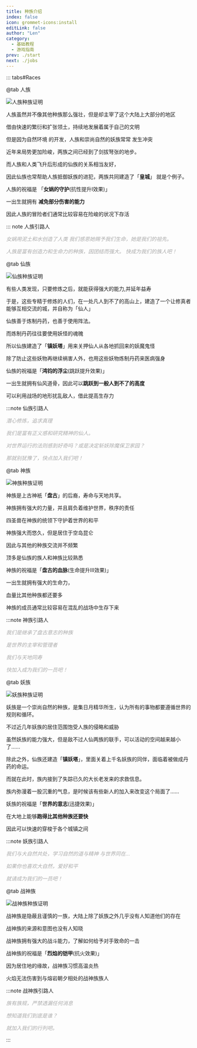 ```yaml
---
title: 种族介绍
index: false
icon: grommet-icons:install
editLink: false
author: "Len"
category:
  - 基础教程
  - 游戏指南
prev: ./start
next: ./jobs
---
```

::: tabs#Races

@tab 人族

![人族种族证明](/assets/panling/certificate/ren.png)

人族虽然并不像其他种族那么强壮，但是却主宰了这个大陆上大部分的地区

借由快速的繁衍和扩张领土，持续地发展着属于自己的文明

但是因为自然环境 的开发，人族和崇尚自然的妖族常常 发生冲突

近年来局势更加险峻，两族之间已经到了剑拔弩张的地步。

而人族和人类飞升后形成的仙族的关系相当友好，

因此仙族也常帮助人族抵御妖族的进犯，两族共同建造了「**皇城**」 就是个例子。

人族的祝福是 「**女娲的守护**(抗性提升Ⅰ效果)」

一出生就拥有 **减免部分伤害的能力**

因此人族的冒险者们通常比较容易在险峻的状况下存活

::: note 人族引路人

<span style="color: #AAAAAA;"><span style="font-style: italic;">女娲用泥土和水创造了人类
</span></span><span style="color: #AAAAAA;"><span style="font-style: italic;">我们感恩她赐予我们生命，她是我们的祖先。
</span></span>

<span style="color: #AAAAAA;"><span style="font-style: italic;">人族是富有创造力和生命力的种族，因团结而强大。
</span></span><span style="color: #AAAAAA;"><span style="font-style: italic;">快成为我们的族人吧！</span></span>





@tab 仙族

![仙族种族证明](/assets/panling/certificate/xian.png)

有些人类发现，只要修炼之后，就能获得强大的能力,并延年益寿

于是，这些专精于修炼的人们，在一处凡人到不了的高山上，建造了一个让修真者能够互相交流的城，并自称为「仙人」

仙族善于炼制丹药，也善于使用阵法。

而炼制丹药往往要使用妖怪的魂魄

所以仙族建造了「**镇妖塔**」用来关押仙人从各地抓回来的妖魔鬼怪

除了防止这些妖物再继续祸害人外，也用这些妖物炼制丹药来医病强身

仙族的祝福是「**鸿钧的浮尘**(跳跃提升效果)」

一出生就拥有仙风道骨，因此可以**跳跃到一般人到不了的高度**

可以利用战场的地形扰乱敌人，借此提高生存力

:::note 仙族引路人

*<span style="color: #AAAAAA;">潜心修炼，追求真理
</span>*

*<span style="color: #AAAAAA;">我们是富有正义感和研究精神的仙人。</span>*

*<span style="color: #AAAAAA;">对世界运行的法则感到好奇吗？或是决定斩妖除魔保卫家园？</span>*

*<span style="color: #AAAAAA;">那就别犹豫了，快点加入我们吧！</span>*

@tab 神族

![神族种族证明](/assets/panling/certificate/shen.png)

神族是上古神衹「**盘古**」的后裔，寿命与天地共享。

神族拥有强大的力量，并且肩负着维护世界，秩序的责任

四圣兽在神族的统领下守护着世界的和平

神族强大而悠久，但是居住于空岛昆仑

因此与其他的种族交流并不频繁

顶多是仙族的族人和神族比较熟悉


神族的祝福是「**盘古的血脉**(生命提升Ⅲ效果)」

一出生就拥有强大的生命力，

血量比其他种族都还要多

神族的成员通常比较容易在混乱的战场中生存下来

:::note 神族引路人

<span style="color: #AAAAAA;"><span style="font-style: italic;">我们是继承了盘古意志的种族
</span></span>

<span style="color: #AAAAAA;"><span style="font-style: italic;">是世界的主宰和管理者
</span></span>

<span style="color: #AAAAAA;"><span style="font-style: italic;">我们与天地同寿
</span></span>

<span style="color: #AAAAAA;"><span style="font-style: italic;">快加入成为我们的一员吧！</span></span>

@tab 妖族

![妖族种族证明](/assets/panling/certificate/yao.png)

妖族是一个崇尚自然的种族，是集日月精华所生，认为所有的事物都要遵循世界的规则和循环。

不过近几年妖族的居住范围饱受人族的侵略和威胁

虽然妖族的能力强大，但是敌不过人仙两族的联手，可以活动的空间越来越小了……

除此之外，仙族还建造「**镇妖塔**」，里面关着上千名妖族的同伴，面临着被做成丹药的命运。

而就在此时，族内接到了失踪已久的大长老发来的求救信息。

族内弥漫着一股沉重的气息，是时候该有些新人的加入来改变这个局面了……

妖族的祝福是「**世界的意志**(迅捷效果)」

在大地上能够**跑得比其他种族还要快**

因此可以快速的穿梭于各个城镇之间

:::note 妖族引路人

<span style="color: #AAAAAA;"><span style="font-style: italic;">我们与大自然共处，学习自然的道与精神
</span></span><span style="color: #AAAAAA;"><span style="font-style: italic;">与世界同在…
</span></span>

<span style="color: #AAAAAA;"><span style="font-style: italic;">如果你也喜欢大自然，爱好和平
</span></span>

<span style="color: #AAAAAA;"><span style="font-style: italic;">就请成为我们的一员吧！</span></span>



@tab 战神族

![战神族种族证明](/assets/panling/certificate/zhan.png)

战神族是隐蔽且谨慎的一族，大陆上除了妖族之外几乎没有人知道他们的存在

战神族的来源和意图也没有人知晓

战神族拥有强大的战斗能力，了解如何给予对手致命的一击



战神族的祝福是「**烈焰的铠甲**(抗火效果)」

因为居住地的缘故，战神族习惯高温炎热

火焰无法伤害到与熔岩朝夕相处的战神族族人

:::note 战神族引路人

<span style="color: #AAAAAA;"><span style="font-style: italic;">族有族规，严禁透漏任何消息
</span></span>

<span style="color: #AAAAAA;"><span style="font-style: italic;">想知道我们到底是谁？
</span></span>

<span style="color: #AAAAAA;"><span style="font-style: italic;">就加入我们的行列吧。</span></span>

:::



